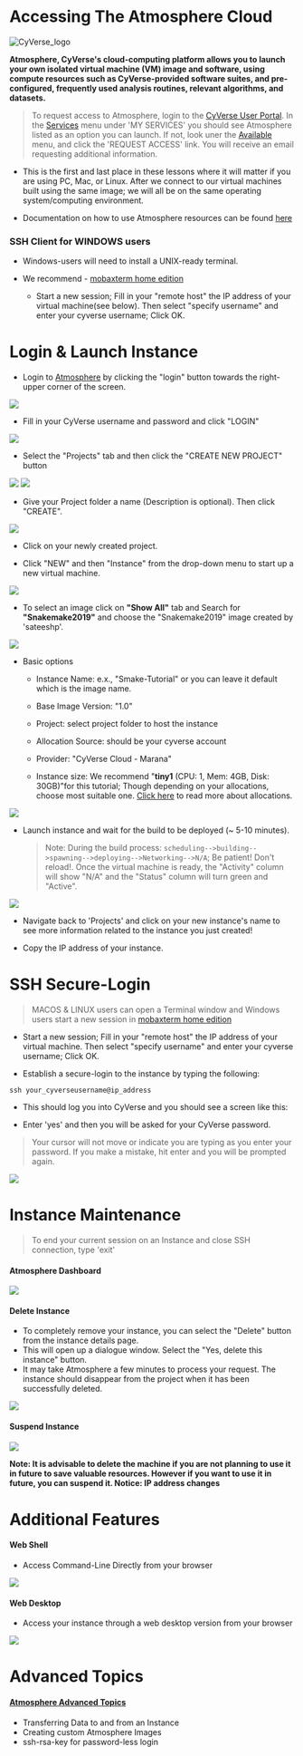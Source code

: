 Accessing The Atmosphere Cloud
===

![CyVerse_logo](/img/logos/cyverse_small_logo.png)

**Atmosphere, CyVerse's cloud-computing platform allows you to launch your own isolated virtual machine (VM) image and software, using compute resources such as CyVerse-provided software suites, and pre-configured, frequently used analysis routines, relevant algorithms, and datasets.**

> To request access to Atmosphere, login to the [CyVerse User Portal](https://user.cyverse.org/). In the [Services](https://user.cyverse.org/services/mine>) menu under 'MY SERVICES' you should see Atmosphere listed as an option you can launch. If not, look uner the [Available](https://user.cyverse.org/services/available) menu, and click the 'REQUEST ACCESS' link. You will receive an email requesting additional information.

- This is the first and last place in these lessons where it will matter if you are using PC, Mac, or Linux. After we connect to our virtual machines built using the same image; we will all be on the same operating system/computing environment.

- Documentation on how to use Atmosphere resources can be found [here](https://learning.cyverse.org/projects/atmosphere-guide/en/latest/index.html)

### SSH Client for WINDOWS users

- Windows-users will need to install a UNIX-ready terminal.

- We recommend - [mobaxterm home edition](http://mobaxterm.mobatek.net/download-home-edition.html)
	- Start a new session; Fill in your "remote host" the IP address of your virtual machine(see below). Then select "specify username" and enter your cyverse username; Click OK.

# Login & Launch Instance

- Login to [Atmosphere](https://atmo.cyverse.org/application/images) by clicking the "login" button towards the right-upper corner of the screen.

![](/img/atmosphere/login1.png)

- Fill in your CyVerse username and password and click "LOGIN"

![](/img/atmosphere/login2.png)

- Select the "Projects" tab and then click the "CREATE NEW PROJECT" button

![](/img/atmosphere/login3.png)
![](/img/atmosphere/login4.png)

- Give your Project folder a name (Description is optional). Then click "CREATE".

![](/img/atmosphere/login5.png)

- Click on your newly created project.

- Click "NEW" and then "Instance" from the drop-down menu to start up a new virtual machine.

![](/img/atmosphere/login6.png)

- To select an image click on **"Show All"** tab and Search for **"Snakemake2019"** and choose the "Snakemake2019" image created by 'sateeshp'.

![](/img/atmosphere/login7.png)

- Basic options
	+ Instance Name: e.x., "Smake-Tutorial" or you can leave it default which is the image name.

	+	Base Image Version: "1.0"

	+	Project: select project folder to host the instance

	+	Allocation Source: should be your cyverse account

	+	Provider: "CyVerse Cloud - Marana"

	+ Instance size: We recommend "**tiny1** (CPU: 1, Mem: 4GB, Disk: 30GB)"for this tutorial; Though  depending on your allocations, choose most suitable one. [Click here](https://wiki.cyverse.org/wiki/display/atmman/Requesting+More+Atmosphere+Resources) to read more about allocations.

![](/img/atmosphere/login8.png)

- Launch instance and wait for the build to be deployed (~ 5-10 minutes).
	> Note: During the build process: `scheduling-->building-->spawning-->deploying-->Networking-->N/A`; Be patient! Don't reload!. Once the virtual machine is ready, the "Activity" column will show "N/A" and the "Status" column will turn green and "Active".

![](/img/atmosphere/login9.png)

- Navigate back to 'Projects' and click on your new instance's name to see more information related to the instance you just created!

- Copy the IP address of your instance.

# SSH Secure-Login

> MACOS & LINUX users can open a Terminal window and Windows users start a new session in [mobaxterm home edition](http://mobaxterm.mobatek.net/download-home-edition.html)
+ Start a new session; Fill in your "remote host" the IP address of your virtual machine. Then select "specify username" and enter your cyverse username; Click OK.

- Establish a secure-login to the instance by typing the following:

```
ssh your_cyverseusername@ip_address
```
- This should log you into CyVerse and you should see a screen like this:

- Enter 'yes' and then you will be asked for your CyVerse password.

> Your cursor will not move or indicate you are typing as you enter your password. If you make a mistake, hit enter and you will be prompted again.

![](/img/atmosphere/ssh_pass.png)

# Instance Maintenance

> To end your current session on an Instance and close SSH connection, type 'exit'

#### Atmosphere Dashboard

![](/img/atmosphere/atmosphere_dashboard.png)

#### Delete Instance

- To completely remove your instance, you can select the "Delete" button from the instance details page.
- This will open up a dialogue window. Select the "Yes, delete this instance" button.
- It may take Atmosphere a few minutes to process your request. The instance should disappear from the project when it has been successfully deleted.

![](/img/atmosphere/delete.png)

#### Suspend Instance

![](/img/atmosphere/suspend.png)

**Note: It is advisable to delete the machine if you are not planning to use it in future to save valuable resources. However if you want to use it in future, you can suspend it. Notice: IP address changes**

# Additional Features

#### Web Shell

- Access Command-Line Directly from your browser

![](/img/atmosphere/webshell.png)

#### Web Desktop

- Access your instance through a web desktop version from your browser

![](/img/atmosphere/webdesktop.png)

# Advanced Topics

#### [Atmosphere Advanced Topics](https://snakemake2019.readthedocs.io/en/latest/advanced_atmosphere.html)
 + Transferring Data to and from an Instance
 + Creating custom Atmosphere Images
 + ssh-rsa-key for password-less login
